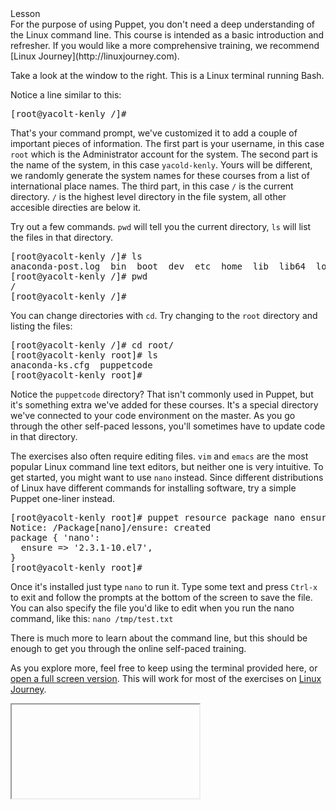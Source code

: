 <link rel="stylesheet" href="/static/selfpaced/selfpaced.css" markdown="1">
<script src="https://try.puppet.com/js/selfpaced.js" markdown="1"></script>

<div id="lesson" markdown="1">
<div id="instructions" markdown="1">
<div class="instruction-header" markdown="1">
<i class="fa fa-graduation-cap" markdown="1"></i>
Lesson
</div>
<div class="instruction-content" markdown="1">
<!-- Primary Text of the lesson -->
<!-------------------------------->
For the purpose of using Puppet, you don't need a deep understanding of the Linux command line. This course is intended as a basic introduction and refresher. If you would like a more comprehensive training, we recommend [Linux Journey](http://linuxjourney.com).

Take a look at the window to the right. This is a Linux terminal running Bash.

Notice a line similar to this:
<pre>
[root@yacolt-kenly /]#
</pre>

That's your command prompt, we've customized it to add a couple of important pieces of information. The first part is your username, in this case `root` which is the Administrator account for the system. The second part is the name of the system, in this case `yacold-kenly`. Yours will be different, we randomly generate the system names for these courses from a list of international place names. The third part, in this case `/` is the current directory. `/` is the highest level directory in the file system, all other accesible directies are below it.

Try out a few commands. `pwd` will tell you the current directory, `ls` will list the files in that directory.
<pre>
[root@yacolt-kenly /]# ls
anaconda-post.log  bin  boot  dev  etc  home  lib  lib64  lost+found  media  mnt  opt  proc  root  run  sbin  srv  sys  tmp  usr  var
[root@yacolt-kenly /]# pwd
/
[root@yacolt-kenly /]#
</pre>

You can change directories with `cd`. Try changing to the `root` directory and listing the files:
<pre>
[root@yacolt-kenly /]# cd root/
[root@yacolt-kenly root]# ls
anaconda-ks.cfg  puppetcode
[root@yacolt-kenly root]#
</pre>

Notice the `puppetcode` directory? That isn't commonly used in Puppet, but it's something extra we've added for these courses. It's a special directory we've connected to your code environment on the master. As you go through the other self-paced lessons, you'll sometimes have to update code in that directory.

The exercises also often require editing files. `vim` and `emacs` are the most popular Linux command line text editors, but neither one is very intuitive. To get started, you might want to use `nano` instead. Since different distributions of Linux have different commands for installing software, try a simple Puppet one-liner instead.

<pre>
[root@yacolt-kenly root]# puppet resource package nano ensure=present
Notice: /Package[nano]/ensure: created
package { 'nano':
  ensure => '2.3.1-10.el7',
}
[root@yacolt-kenly root]#
</pre>

Once it's installed just type `nano` to run it. Type some text and press `Ctrl-x` to exit and follow the prompts at the bottom of the screen to save the file. You can also specify the file you'd like to edit when you run the nano command, like this: `nano /tmp/test.txt`

There is much more to learn about the command line, but this should be enough to get you through the online self-paced training.

As you explore more, feel free to keep using the terminal provided here, or [open a full screen version](https://try.puppet.com/sandbox). This will work for most of the exercises on [Linux Journey](http://linuxjourney.com).

<!-- End of primary test of the lesson -->
</div>
<div id="terminal" markdown="1">
  <iframe name="terminal"></iframe>
</div>
</div>
